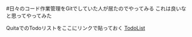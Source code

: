 #日々のコード作業管理をGitでしていた人が居たのでやってみる
これは良いなと思ってやってみた

QuitaでのTodoリストをここにリンクで貼っておく
[TodoList](https://qiita.com/yonori/private/5e3c587b29a705c189b2)
